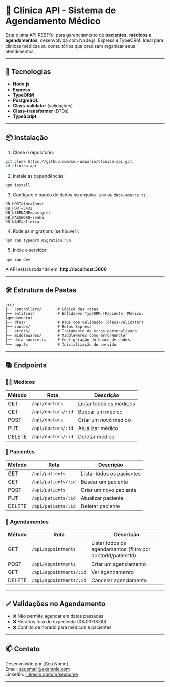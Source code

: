 # 🏥 Clínica API - Sistema de Agendamento Médico

Esta é uma API RESTful para gerenciamento de **pacientes, médicos e agendamentos**, desenvolvida com Node.js, Express e TypeORM. Ideal para clínicas médicas ou consultórios que precisam organizar seus atendimentos.

---

## 🚀 Tecnologias

- **Node.js**
- **Express**
- **TypeORM**
- **PostgreSQL**
- **Class-validator** (validações)
- **Class-transformer** (DTOs)
- **TypeScript**

---

## 📦 Instalação

1. Clone o repositório:

```bash
git clone https://github.com/seu-usuario/clinica-api.git
cd clinica-api
```

2. Instale as dependências:

```bash
npm install
```

3. Configure o banco de dados no arquivo `.env` ou `data-source.ts`:

```env
DB_HOST=localhost
DB_PORT=5432
DB_USERNAME=postgres
DB_PASSWORD=senha
DB_NAME=clinica
```

4. Rode as migrations (se houver):

```bash
npm run typeorm migration:run
```

5. Inicie o servidor:

```bash
npm run dev
```

A API estará rodando em: **http://localhost:3000**

---

## 🛠️ Estrutura de Pastas

```
src/
├── controllers/       # Lógica das rotas
├── entities/          # Entidades TypeORM (Paciente, Médico, Agendamento)
├── dtos/              # DTOs com validação (class-validator)
├── routes/            # Rotas Express
├── errors/            # Tratamento de erros personalizado
├── middlewares/       # Middlewares como errorHandler
├── data-source.ts     # Configuração do banco de dados
└── app.ts             # Inicialização do servidor
```

---

## 📚 Endpoints

### 🧑‍⚕️ Médicos
| Método | Rota | Descrição |
|--------|------|-----------|
| GET | `/api/doctors` | Listar todos os médicos |
| GET | `/api/doctors/:id` | Buscar um médico |
| POST | `/api/doctors` | Criar um novo médico |
| PUT | `/api/doctors/:id` | Atualizar médico |
| DELETE | `/api/doctors/:id` | Deletar médico |

### 🧑 Pacientes
| Método | Rota | Descrição |
|--------|------|-----------|
| GET | `/api/patients` | Listar todos os pacientes |
| GET | `/api/patients/:id` | Buscar um paciente |
| POST | `/api/patients` | Criar um novo paciente |
| PUT | `/api/patients/:id` | Atualizar paciente |
| DELETE | `/api/patients/:id` | Deletar paciente |

### 📅 Agendamentos
| Método | Rota | Descrição |
|--------|------|-----------|
| GET | `/api/appointments` | Listar todos os agendamentos (filtro por doctorId/patientId) |
| POST | `/api/appointments` | Criar um agendamento |
| GET | `/api/appointments/:id` | Ver agendamento |
| DELETE | `/api/appointments/:id` | Cancelar agendamento |

---

## ✅ Validações no Agendamento

- ❌ Não permite agendar em datas passadas
- ❌ Horários fora do expediente (08:00–18:00)
- ❌ Conflito de horário para médicos e pacientes

---

## 📫 Contato

Desenvolvido por [Seu Nome]  
Email: seuemail@example.com  
LinkedIn: [linkedin.com/in/seunome](https://linkedin.com/in/seunome)

---